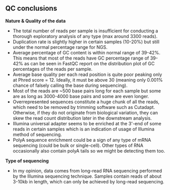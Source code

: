 **QC conclusions**
---

**Nature & Quality of the data**
* The total number of reads per sample is insufficient for conducting a thorough exploratory analysis of any type (max around 3300 reads).
* Duplication rate is slightly higher in certain samples (10-20%) but still under the normal percentage range for NGS.
* Average percentage of GC content is within normal range of 39-42%. This means that most of the reads have GC percentage range of 39-42% as can be seen in FastQC report on the distribution plot of GC percentages of the reads per sample. 
* Average base quality per each read position is quite poor peaking only at Phred score = 12. Ideally, it must be above 30 (meaning only 0.001% chance of falsely calling the base during sequencing).
* Most of the reads are ~500 base pairs long for each sample but some are as long as 3000-4000 base pairs and some are even longer.
* Overrepresented sequences constitute a huge chunk of all the reads, which need to be removed by trimming software such as Cutadapt. Otherwise, if they do not originate from biological variation, they can skew the read count distribution later in the downstream analysis.
* Illumina universal adapter seems to be enriched at the 3'-end of some reads in certain samples which is an indication of usage of Illumina method of sequencing.
* PolyA sequence enrichment could be a sign of any type of mRNA sequencing (could be bulk or single-cell). Other types of RNA occasionally also contain polyA tails so we might be detecting them too.

**Type of sequencing**
* In my opinion, data comes from long-read RNA sequencing performed by the Illumina sequencing technique. Samples contain reads of about 3-10kb in length, which can only be achieved by long-read sequencing.

